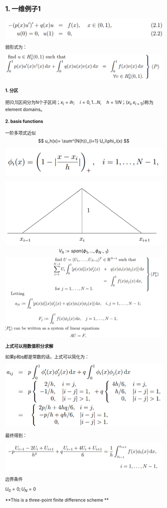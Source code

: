## 1. 一维例子1

![image-20200922170427529](../imags/image-20200922170427529.png)

弱形式为：

![image-20200922170500556](../imags/image-20200922170500556.png)

#### 1. 分区

把[0,1]区间分为N个子区间；$x_i = ih;\quad i=0,1...N,\quad h=1/N$；$(x_i, x_{i+1)})$称为element domains。

#### 2. basis functions

一阶多项式近似
$$
u_h(x)= \sum^{N(h)}_{i=1} U_i\phi_i(x)
$$


![image-20200922170817788](../imags/image-20200922170817788.png)

![image-20200922170825438](../imags/image-20200922170825438.png)
$$
V_h:=span\{\phi_1,...,\phi_{N-1}\}
$$
![image-20200922171255547](../imags/image-20200922171255547.png)

**上式可以用数值积分求解**

如果p和q都是常数的话，上式可以简化为：

![image-20200922171559221](../imags/image-20200922171559221.png)

最终得到：

![image-20200922171733681](../imags/image-20200922171733681.png)

边界条件

$U_0=0;U_N=0$

**This is a three-point finite difference scheme ** 